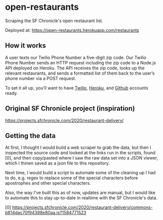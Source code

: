 # open-restaurants
Scraping the SF Chronicle's open restaurant list. 

Deployed at: https://open-restaurants.herokuapp.com/restaurants

## How it works 
A user texts our Twilio Phone Number a five-digit zip code. Our Twilio Phone Number sends an HTTP request including the zip code to a Node.js API deployed on Heroku. The API receives the zip code, looks up the relevant restaurants, and sends a formatted list of them back to the user’s phone number via a POST request. 

To set it all up, you’ll want to have [Twilio](www.twilio.com/referral/avaKmb), [Heroku](https://signup.heroku.com/), and [Github](https://github.com/join) accounts ready. 


## Original SF Chronicle project (inspiration)
https://projects.sfchronicle.com/2020/restaurant-delivery/ 

## Getting the data 
At first, I thought I would build a web scraper to grab the data, but then I inspected the source code and looked at the links run in the scripts, found [0], and then copy/pasted where I saw the raw data set into a JSON viewer, which I thinen saved as a json file to this repository. 

Next time, I would build a script to automate some of the cleaning up I had to do, e.g. regex to replace some of the special characters before apostrophes and other special characters. 

Also, the way I've built this as of now, updates are manual, but I would like to automate this to stay up-to-date in realtime with the SF Chronicle's data.  

[0] https://projects.sfchronicle.com/2020/restaurant-delivery/commons-b814dac70f94398e80aa.js?1584771523